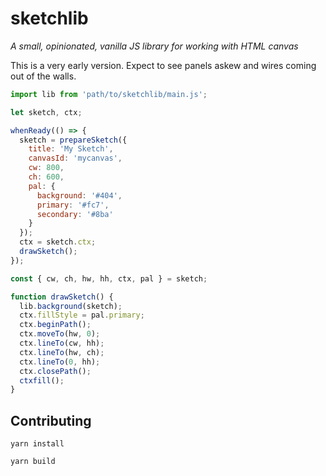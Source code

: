 # sketchlib

_A small, opinionated, vanilla JS library for working with HTML canvas_

This is a very early version. Expect to see panels askew and wires coming out of the walls.

```javascript
import lib from 'path/to/sketchlib/main.js';

let sketch, ctx;

whenReady(() => {
  sketch = prepareSketch({
    title: 'My Sketch',
    canvasId: 'mycanvas',
    cw: 800,
    ch: 600,
    pal: {
      background: '#404',
      primary: '#fc7',
      secondary: '#8ba'
    }
  });
  ctx = sketch.ctx;
  drawSketch();
});

const { cw, ch, hw, hh, ctx, pal } = sketch;

function drawSketch() {
  lib.background(sketch);
  ctx.fillStyle = pal.primary;
  ctx.beginPath();
  ctx.moveTo(hw, 0);
  ctx.lineTo(cw, hh);
  ctx.lineTo(hw, ch);
  ctx.lineTo(0, hh);
  ctx.closePath();
  ctxfill();
}

```

## Contributing

`yarn install`

`yarn build`

